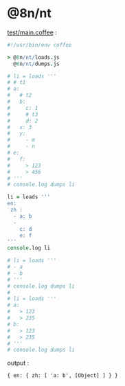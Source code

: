 [‼️]: ✏️README.mdt

# @8n/nt

[test/main.coffee](./test/main.coffee) :

```coffee
#!/usr/bin/env coffee

> @8n/nt/loads.js
  @8n/nt/dumps.js

# li = loads '''
# # t1
# a:
#   # t2
#   b:
#     c: 1
#     # t3
#     d: 2
#   x: 3
#   y:
#     - m
#     - n
# e:
#   f:
#     > 123
#     > 456
# '''
# console.log dumps li

li = loads '''
en:
 zh :
  - a: b
  -
    c: d
    e: f
'''
console.log li

# li = loads '''
# - a
# - b
# '''
# console.log dumps li
#
# li = loads '''
# a:
#   > 123
#   > 235
# b:
#   > 123
#   > 235
# '''
# console.log dumps li
```

output :

```
{ en: { zh: [ 'a: b', [Object] ] } }
```
